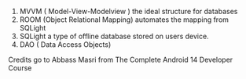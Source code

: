 1) MVVM ( Model-View-Modelview ) the ideal structure for databases
2) ROOM (Object Relational Mapping) automates the mapping from SQLight
3) SQLight a type of offline database stored on users device.
4) DAO ( Data Access Objects)

Credits go to Abbass Masri
from The Complete Android 14 Developer Course
